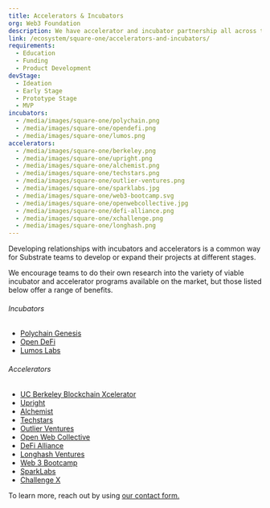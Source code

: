 ```yaml
---
title: Accelerators & Incubators
org: Web3 Foundation
description: We have accelerator and incubator partnership all across the globe
link: /ecosystem/square-one/accelerators-and-incubators/
requirements:
  - Education
  - Funding
  - Product Development
devStage:
  - Ideation
  - Early Stage
  - Prototype Stage
  - MVP
incubators:
  - /media/images/square-one/polychain.png
  - /media/images/square-one/opendefi.png
  - /media/images/square-one/lumos.png
accelerators:
  - /media/images/square-one/berkeley.png
  - /media/images/square-one/upright.png
  - /media/images/square-one/alchemist.png
  - /media/images/square-one/techstars.png
  - /media/images/square-one/outlier-ventures.png
  - /media/images/square-one/sparklabs.jpg
  - /media/images/square-one/web3-bootcamp.svg
  - /media/images/square-one/openwebcollective.jpg
  - /media/images/square-one/defi-alliance.png
  - /media/images/square-one/xchallenge.png
  - /media/images/square-one/longhash.png
---
```


Developing relationships with incubators and accelerators is a common way for Substrate teams to develop or expand their projects at different stages.

We encourage teams to do their own research into the variety of viable incubator and accelerator programs available on the market, but those listed below offer a range of benefits.

###### Incubators

- [Polychain Genesis](https://polychain.capital/)
- [Open DeFi](https://www.opendefi.network/)
- [Lumos Labs](https://www.lumoslabs.co/)

###### Accelerators

- [UC Berkeley Blockchain Xcelerator](https://scet.berkeley.edu/blockchain-lab/)
- [Upright](https://www.upright.gg/)
- [Alchemist](https://www.alchemistaccelerator.com/)
- [Techstars](https://www.techstars.com/)
- [Outlier Ventures](https://outlierventures.io/base-camp/)
- [Open Web Collective](https://www.openwebcollective.com/)
- [DeFi Alliance](https://www.defialliance.co/)
- [Longhash Ventures](https://longhash.vc/)
- [Web 3 Bootcamp](https://bootcamp.web3.foundation/)
- [SparkLabs](https://sparklabs.co.kr/lb/index.php)
- [Challenge X](https://www.facebook.com/events/2647379755550977/)

To learn more, reach out by using [our contact form.](/ecosystem/square-one#connect)

